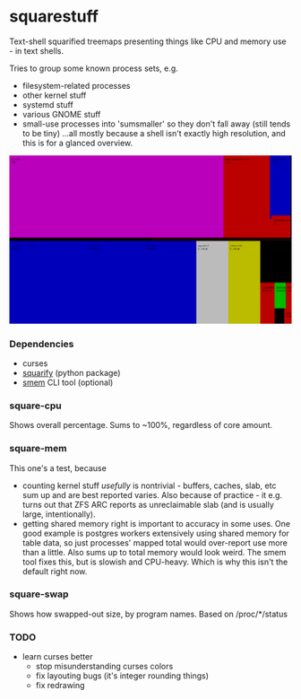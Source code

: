# squarestuff

Text-shell squarified treemaps presenting things like CPU and memory use - in text shells.

Tries to group some known process sets, e.g. 
- filesystem-related processes
- other kernel stuff
- systemd stuff 
- various GNOME stuff 
- small-use processes into 'sumsmaller' so they don't fall away (still tends to be tiny)
...all mostly because a shell isn't exactly high resolution, and this is for a glanced overview.

![CPU and memory, split in tmux](/screenshots/squarestuff.png?raw=true)


### Dependencies
- curses
- [squarify](https://github.com/laserson/squarify) (python package)   
- [smem](https://www.selenic.com/smem/) CLI tool (optional)


### square-cpu

Shows overall percentage. Sums to ~100%, regardless of core amount.


### square-mem

This one's a test, because
- counting kernel stuff *usefully* is nontrivial - buffers, caches, slab, etc sum up and are best reported varies. Also because of practice - it e.g. turns out that ZFS ARC reports as unreclaimable slab (and is usually large, intentionally).
- getting shared memory right is important to accuracy in some uses. One good example is postgres workers extensively using shared memory for table data, so just  processes' mapped total would over-report use more than a little. Also sums up to total memory would look weird. The smem tool fixes this, but is slowish and CPU-heavy. Which is why this isn't the default right now.

### square-swap

Shows how swapped-out size, by program names. Based on /proc/*/status 


### TODO
- learn curses better
    - stop misunderstanding curses colors
    - fix layouting bugs (it's integer rounding things)
    - fix redrawing


